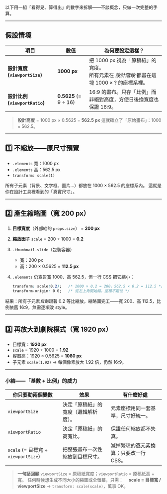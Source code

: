 以下用一組「看得見、算得出」的數字來拆解——不談概念，只做一次完整的手算。

---

## 假設情境

| 項目                         | 數值                    | 為何要設定這樣？                                                    |
| -------------------------- | --------------------- | ----------------------------------------------------------- |
| **設計寬度 (`viewportSize`)**  | **1000 px**           | 把 1000 px 視為「原稿紙」的寬度。<br>所有元素在 *設計階段* 都畫在這塊 1000 × ? 的座標系裡。 |
| **設計比例 (`viewportRatio`)** | **0.5625** (= 9 ÷ 16) | 16:9 的畫布。只存「比例」而非絕對高度，方便日後換寬度也保證 16:9。                      |

> **設計高度** = 1000 px × 0.5625 = **562.5 px**
> 這就確立了「原始畫布」：1000 × 562.5。

---

## 1️⃣ 不縮放——原尺寸預覽

* `.elements` 寬：1000 px
* `.elements` 高：562.5 px
* `transform: scale(1)`

所有子元素（背景、文字框、圖片…）都放在 1000 × 562.5 的座標系內。
這就是你在設計工具裡看到的「真實尺寸」。

---

## 2️⃣ 產生縮略圖（寬 200 px）

1. **目標寬度**（外部給的 `props.size`） = **200 px**
2. **縮放因子** `scale` = 200 ÷ 1000 = **0.2**
3. `.thumbnail-slide`（包裝容器）

   * 寬：200 px
   * 高：200 × 0.5625 = **112.5 px**
4. `.elements` 仍宣告寬 1000、高 562.5，但一行 CSS 把它縮小：

   ```css
   transform: scale(0.2);   /* 1000 × 0.2 = 200，562.5 × 0.2 = 112.5 */
   transform-origin: 0 0;   /* 從左上角開始縮，座標不跑位 */
   ```

結果：所有子元素*自動*跟著 0.2 等比縮放，縮略圖完工——寬 200、高 112.5，比例依舊 16:9，無需逐項改 style。

---

## 3️⃣ 再放大到劇院模式（寬 1920 px）

* 目標寬：**1920 px**
* `scale` = 1920 ÷ 1000 = **1.92**
* 容器高：1920 × 0.5625 = **1080 px**
* 子元素 `scale(1.92)` → 每個像素放大 1.92 倍，仍然 16:9。

---

### 小結——「基數 + 比例」的威力

| 你只要動兩個變數                         | 效果                 | 有什麼好處                 |
| -------------------------------- | ------------------ | --------------------- |
| `viewportSize`                   | 決定「原稿紙」的寬度（邏輯解析度）。 | 元素座標用同一套基準，尺寸好統一。     |
| `viewportRatio`                  | 決定「原稿紙」的高寬比。       | 保證任何縮放都不失真。           |
| `scale` (= 目標寬 ÷ `viewportSize`) | 把整張畫布一次性縮放到目標尺寸。   | 減掉繁瑣的逐元素換算；只要改一行 CSS。 |

> **一句話回顧**
> `viewportSize` = 原稿紙寬度；`viewportRatio` = 原稿紙高 ÷ 寬。
> 任何時候想生成不同大小的縮圖或全螢幕，只需：
>  **scale = 目標寬 / viewportSize** → `transform: scale(scale)`，萬事 OK。
